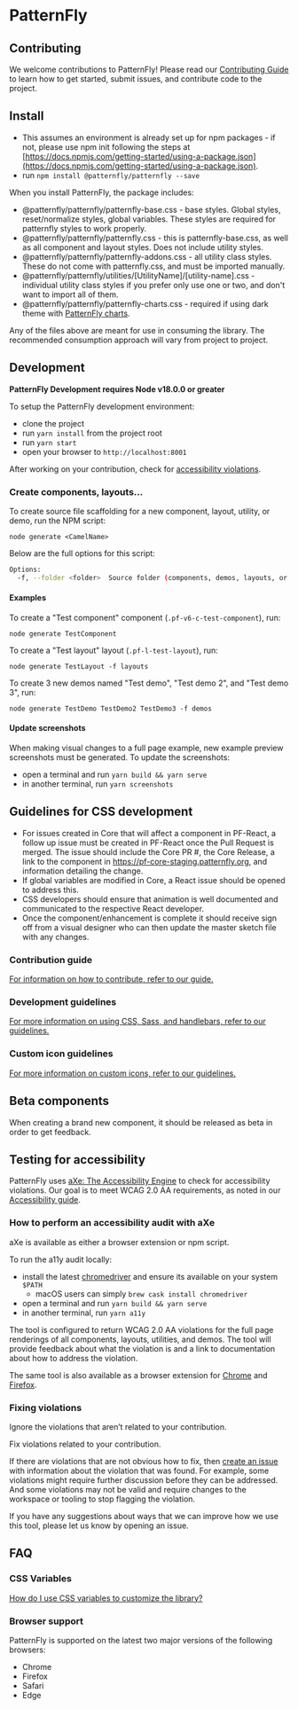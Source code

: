 # PatternFly

## Contributing

We welcome contributions to PatternFly! Please read our [Contributing Guide](https://pf-core-staging.patternfly.org/contribution) to learn how to get started, submit issues, and contribute code to the project.

## Install

- This assumes an environment is already set up for npm packages - if not, please use npm init following the steps at [https://docs.npmjs.com/getting-started/using-a-package.json](https://docs.npmjs.com/getting-started/using-a-package.json).
- run `npm install @patternfly/patternfly --save`

When you install PatternFly, the package includes:

- @patternfly/patternfly/patternfly-base.css - base styles. Global styles, reset/normalize styles, global variables. These styles are required for patternfly styles to work properly.
- @patternfly/patternfly/patternfly.css - this is patternfly-base.css, as well as all component and layout styles. Does not include utility styles.
- @patternfly/patternfly/patternfly-addons.css - all utility class styles. These do not come with patternfly.css, and must be imported manually.
- @patternfly/patternfly/utilities/[UtilityName]/[utility-name].css - individual utility class styles if you prefer only use one or two, and don't want to import all of them.
- @patternfly/patternfly/patternfly-charts.css - required if using dark theme with [PatternFly charts](https://www.patternfly.org/charts/about-charts).

Any of the files above are meant for use in consuming the library. The recommended consumption approach will vary from project to project.

## Development

**PatternFly Development requires Node v18.0.0 or greater**

To setup the PatternFly development environment:

- clone the project
- run `yarn install` from the project root
- run `yarn start`
- open your browser to `http://localhost:8001`

After working on your contribution, check for [accessibility violations](#testing-for-accessibility).

### Create components, layouts...

To create source file scaffolding for a new component, layout, utility, or demo, run the NPM script:

`node generate <CamelName>`

Below are the full options for this script:

```sh
Options:
  -f, --folder <folder>  Source folder (components, demos, layouts, or utilities) (default: "components")
```

#### Examples

To create a "Test component" component (`.pf-v6-c-test-component`), run:

`node generate TestComponent`

To create a "Test layout" layout (`.pf-l-test-layout`), run:

`node generate TestLayout -f layouts`

To create 3 new demos named "Test demo", "Test demo 2", and "Test demo 3", run:

`node generate TestDemo TestDemo2 TestDemo3 -f demos`


#### Update screenshots
When making visual changes to a full page example, new example preview screenshots must be generated. To update the screenshots:

- open a terminal and run `yarn build && yarn serve`
- in another terminal, run `yarn screenshots`

## Guidelines for CSS development

- For issues created in Core that will affect a component in PF-React, a follow up issue must be created in PF-React once the Pull Request is merged. The issue should include the Core PR #, the Core Release, a link to the component in https://pf-core-staging.patternfly.org, and information detailing the change.
- If global variables are modified in Core, a React issue should be opened to address this.
- CSS developers should ensure that animation is well documented and communicated to the respective React developer.
- Once the component/enhancement is complete it should receive sign off from a visual designer who can then update the master sketch file with any changes.

### Contribution guide 
[For information on how to contribute, refer to our guide.](https://pf-core-staging.patternfly.org/contribution)

### Development guidelines
[For more information on using CSS, Sass, and handlebars, refer to our guidelines.](https://pf-core-staging.patternfly.org/guidelines)

### Custom icon guidelines
[For more information on custom icons, refer to our guidelines.](https://pf-core-staging.patternfly.org/adding-custom-icons)

## Beta components

When creating a brand new component, it should be released as beta in order to get feedback.

## Testing for accessibility

PatternFly uses [aXe: The Accessibility Engine](https://www.deque.com/axe/) to check for accessibility violations. Our goal is to meet WCAG 2.0 AA requirements, as noted in our [Accessibility guide](https://www.patternfly.org/accessibility/patternflys-accessibility).

### How to perform an accessibility audit with aXe
aXe is available as either a browser extension or npm script.

To run the a11y audit locally:

- install the latest [chromedriver](http://chromedriver.chromium.org/downloads) and ensure its available on your system `$PATH`
  - macOS users can simply `brew cask install chromedriver`
- open a terminal and run `yarn build && yarn serve`
- in another terminal, run `yarn a11y`

The tool is configured to return WCAG 2.0 AA violations for the full page renderings of all components, layouts, utilities, and demos. The tool will provide feedback about what the violation is and a link to documentation about how to address the violation.

The same tool is also available as a browser extension for [Chrome](https://chrome.google.com/webstore/detail/axe-devtools-web-accessib/lhdoppojpmngadmnindnejefpokejbdd) and [Firefox](https://addons.mozilla.org/en-US/firefox/addon/axe-devtools/).

### Fixing violations

Ignore the violations that aren’t related to your contribution.

Fix violations related to your contribution.

If there are violations that are not obvious how to fix, then [create an issue](https://github.com/patternfly/patternfly/issues/new) with information about the violation that was found. For example, some violations might require further discussion before they can be addressed. And some violations may not be valid and require changes to the workspace or tooling to stop flagging the violation.

If you have any suggestions about ways that we can improve how we use this tool, please let us know by opening an issue.

## FAQ

### CSS Variables
[How do I use CSS variables to customize the library?](https://pf-core-staging.patternfly.org/guidelines#variables)

### Browser support
PatternFly is supported on the latest two major versions of the following browsers:

- Chrome
- Firefox
- Safari
- Edge

